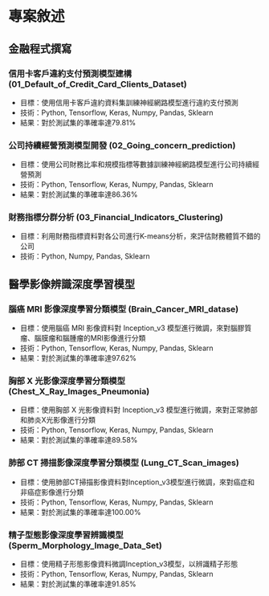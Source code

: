 # 專案敘述

## 金融程式撰寫

### **信用卡客戶違約支付預測模型建構** (01_Default_of_Credit_Card_Clients_Dataset)
  * 目標：使用信用卡客戶違約資料集訓練神經網路模型進行違約支付預測
  * 技術：Python, Tensorflow, Keras, Numpy, Pandas, Sklearn
  * 結果：對於測試集的準確率達79.81%

### **公司持續經營預測模型開發** (02_Going_concern_prediction)
  * 目標：使用公司財務比率和規模指標等數據訓練神經網路模型進行公司持續經營預測
  * 技術：Python, Tensorflow, Keras, Numpy, Pandas, Sklearn
  * 結果：對於測試集的準確率達86.36%

### **財務指標分群分析** (03_Financial_Indicators_Clustering)
  * 目標：利用財務指標資料對各公司進行K-means分析，來評估財務體質不錯的公司
  * 技術：Python, Numpy, Pandas, Sklearn

## 醫學影像辨識深度學習模型

### **腦癌 MRI 影像深度學習分類模型** (Brain_Cancer_MRI_datase)
  * 目標：使用腦癌 MRI 影像資料對 Inception_v3 模型進行微調，來對腦膠質瘤、腦膜瘤和腦腫瘤的MRI影像進行分類
  * 技術：Python, Tensorflow, Keras, Numpy, Pandas, Sklearn
  * 結果：對於測試集的準確率達97.62%

### **胸部 X 光影像深度學習分類模型** (Chest_X_Ray_Images_Pneumonia)
  * 目標：使用胸部 X 光影像資料對 Inception_v3 模型進行微調，來對正常肺部和肺炎X光影像進行分類
  * 技術：Python, Tensorflow, Keras, Numpy, Pandas, Sklearn
  * 結果：對於測試集的準確率達89.58%

### **肺部 CT 掃描影像深度學習分類模型** (Lung_CT_Scan_images)
  * 目標：使用肺部CT掃描影像資料對Inception_v3模型進行微調，來對癌症和非癌症影像進行分類
  * 技術：Python, Tensorflow, Keras, Numpy, Pandas, Sklearn
  * 結果：對於測試集的準確率達100.00%

### **精子型態影像深度學習辨識模型** (Sperm_Morphology_Image_Data_Set)
  * 目標：使用精子形態影像資料微調Inception_v3模型，以辨識精子形態
  * 技術：Python, Tensorflow, Keras, Numpy, Pandas, Sklearn
  * 結果：對於測試集的準確率達91.85%
